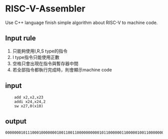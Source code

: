 # RISC-V-Assembler
Use C++ language finish simple algorithm about RISC-V to machine code.

## Input rule
1. 只能夠使用I,R,S type的指令
2. I type指令只能使用正數
3. 空格只會出現在指令與暫存器中間
4. 若全部指令都執行完成時，則會顯示machine code
## input
```
    add x2,x2,x23
    addi x24,x24,2
    sw x27,0(x10)
```

## output
```
000000010111000100000001001100110000000000101100000011000001001100000001101101010010000000100011
```
